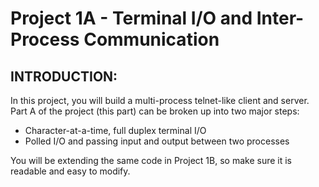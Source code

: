 # Project 1A - Terminal I/O and Inter-Process Communication
## INTRODUCTION:
In this project, you will build a multi-process telnet-like client and server. Part A of the project (this part) can be broken up into two major steps:

* Character-at-a-time, full duplex terminal I/O
* Polled I/O and passing input and output between two processes

You will be extending the same code in Project 1B, so make sure it is readable and easy to modify.